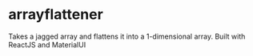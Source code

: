 # arrayflattener
Takes a jagged array and flattens it into a 1-dimensional array. Built with ReactJS and MaterialUI

